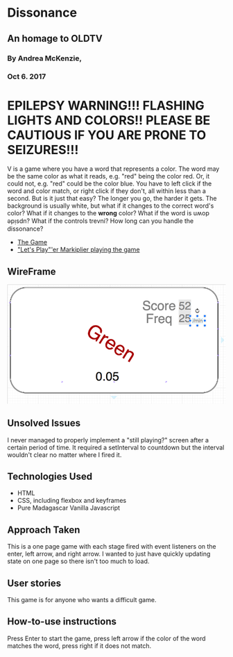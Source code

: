 # Dissonance 
## An homage to OLDTV
### By Andrea McKenzie, 
### Oct 6. 2017


# EPILEPSY WARNING!!! FLASHING LIGHTS AND COLORS!! PLEASE BE CAUTIOUS IF YOU ARE PRONE TO SEIZURES!!!

V is a game where you have a word that represents a color. The word may be the same color as what it reads, e.g. "red" being the color red. Or, it could not, e.g. "red" could be the color blue. You have to left click if the word and color match, or right click if they don't, all within less than a second. But is it just that easy? The longer you go, the harder it gets. The background is usually white, but what if it changes to the correct word's color? What if it changes to the **wrong** color? What if the word is uʍop ǝpᴉsdn? What if the controls trevni? How long can you handle the dissonance?

  * [The Game](https://gamejolt.com/games/v/122286)
  * ["Let's Play"'er Markiplier playing the game](https://www.youtube.com/watch?v=JuSsJFpEnV4)

## WireFrame

![Wireframe](proposal-wireframe.png)

## Unsolved Issues

I never managed to properly implement a "still playing?" screen after a certain period of time. It required a setInterval to countdown but the interval wouldn't clear no matter where I fired it. 

## Technologies Used
  * HTML
  * CSS, including flexbox and keyframes
  * Pure Madagascar Vanilla Javascript 
## Approach Taken
 This is a one page game with each stage fired with event listeners on the enter, left arrow, and right arrow. I wanted to just have quickly updating state on one page so there isn't too much to load. 

## User stories
This game is for anyone who wants a difficult game. 

## How-to-use instructions
Press Enter to start the game, press left arrow if the color of the word matches the word, press right if it does not match.
